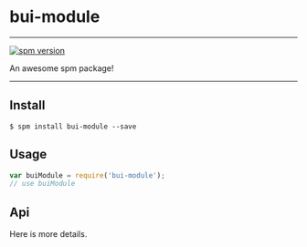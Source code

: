 # bui-module

---

[![spm version](http://spmjs.io/badge/bui-module)](http://spmjs.io/package/bui-module)

An awesome spm package!

---

## Install

```
$ spm install bui-module --save
```

## Usage

```js
var buiModule = require('bui-module');
// use buiModule
```

## Api

Here is more details.

